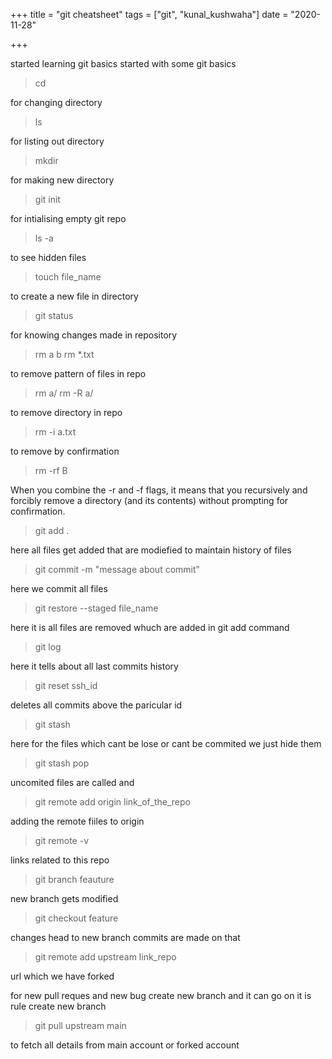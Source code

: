 +++
title =  "git cheatsheet"
tags = ["git", "kunal_kushwaha"]
date = "2020-11-28"

+++

started learning git basics started with some git basics

> cd 

for changing directory

> ls 

for listing out directory

> mkdir

for making new directory

> git init

for intialising empty git repo

> ls -a

to see hidden files

> touch file_name

to create a new file in directory

> git status

for knowing changes made in repository

> rm a b
> rm *.txt    

to remove pattern of files in repo

> rm a/
> rm -R a/

to remove directory in repo

> rm -i a.txt

to remove by confirmation

> rm -rf B

When you combine the -r and -f flags, it means that you recursively and forcibly remove a directory (and its contents) without prompting for confirmation.


> git add .

here all files get added that are modiefied  to maintain history of files

> git commit -m "message about commit"

here we commit all files

> git restore --staged file_name

here it is all files are removed whuch are added in git add command

> git log 

here it tells about all last commits history 

> git reset  ssh_id

deletes all commits above the paricular id

> git stash 

here for the files which cant be lose or cant be commited we just hide them

> git stash pop

uncomited files are called and 

> git remote add origin link_of_the_repo

adding the remote fiiles to origin

> git remote -v 

links related to this repo

> git branch feauture

new branch gets modified 

> git checkout feature

changes head to new branch commits are made on that

> git remote add upstream link_repo

url which we have forked 

for new pull reques and new bug create new branch and it can go on it is rule create new branch

> git pull upstream main

to fetch all details from main account or forked account


